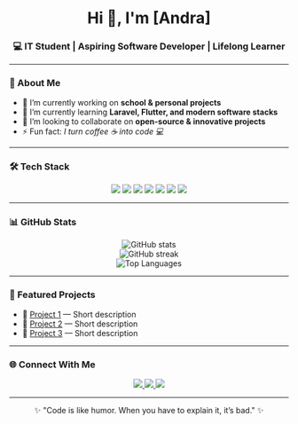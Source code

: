 <h1 align="center">Hi 👋, I'm [Andra]</h1>
<h3 align="center">💻 IT Student | Aspiring Software Developer | Lifelong Learner</h3>

---

### 🌟 About Me  
- 🔭 I’m currently working on **school & personal projects**  
- 🌱 I’m currently learning **Laravel, Flutter, and modern software stacks**  
- 👯 I’m looking to collaborate on **open-source & innovative projects**  
- ⚡ Fun fact: *I turn coffee ☕ into code 💻*  

---

### 🛠️ Tech Stack  
<p align="center">
  <img src="https://img.shields.io/badge/PHP-777BB4?style=for-the-badge&logo=php&logoColor=white"/>
  <img src="https://img.shields.io/badge/Laravel-FF2D20?style=for-the-badge&logo=laravel&logoColor=white"/>
  <img src="https://img.shields.io/badge/Flutter-02569B?style=for-the-badge&logo=flutter&logoColor=white"/>
  <img src="https://img.shields.io/badge/Dart-0175C2?style=for-the-badge&logo=dart&logoColor=white"/>
  <img src="https://img.shields.io/badge/JavaScript-F7DF1E?style=for-the-badge&logo=javascript&logoColor=black"/>
  <img src="https://img.shields.io/badge/MySQL-4479A1?style=for-the-badge&logo=mysql&logoColor=white"/>
  <img src="https://img.shields.io/badge/Git-F05032?style=for-the-badge&logo=git&logoColor=white"/>
</p>

---

### 📊 GitHub Stats  
<p align="center">
  <img src="https://github-readme-stats.vercel.app/api?username=USERNAME&show_icons=true&theme=tokyonight" alt="GitHub stats"/>
  <br/>
  <img src="https://github-readme-streak-stats.herokuapp.com/?user=USERNAME&theme=tokyonight" alt="GitHub streak"/>
  <br/>
  <img src="https://github-readme-stats.vercel.app/api/top-langs/?username=USERNAME&layout=compact&theme=tokyonight" alt="Top Languages"/>
</p>

---

### 🚀 Featured Projects  
- 🔹 [Project 1](link-repo) — Short description  
- 🔹 [Project 2](link-repo) — Short description  
- 🔹 [Project 3](link-repo) — Short description  

---

### 🌐 Connect With Me  
<p align="center">
  <a href="https://linkedin.com/in/muhammad-andra-331050323">
    <img src="https://img.shields.io/badge/LinkedIn-blue?style=for-the-badge&logo=linkedin&logoColor=white"/>
  </a>
  <a href="https://github.com/andaa92">
    <img src="https://img.shields.io/badge/GitHub-black?style=for-the-badge&logo=github&logoColor=white"/>
  </a>
  <a href="https://your-portfolio.com">
    <img src="https://img.shields.io/badge/Portfolio-242424?style=for-the-badge&logo=firefox&logoColor=white"/>
  </a>
</p>

---

<p align="center">✨ "Code is like humor. When you have to explain it, it’s bad." ✨</p>
